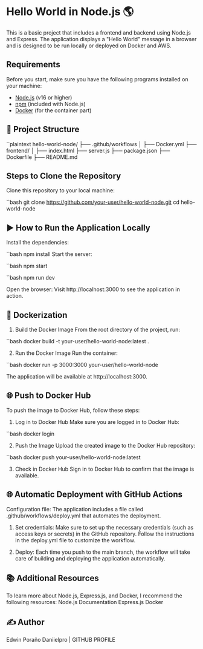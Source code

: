 # Hello World in Node.js 🌎

This is a basic project that includes a frontend and backend using Node.js and Express. The application displays a "Hello World" message in a browser and is designed to be run locally or deployed on Docker and AWS.

## Requirements

Before you start, make sure you have the following programs installed on your machine:
- [Node.js](https://nodejs.org/) (v16 or higher)
- [npm](https://www.npmjs.com/) (included with Node.js)
- [Docker](https://www.docker.com/) (for the container part)

## 📂 Project Structure

``plaintext
hello-world-node/
├── .github/workflows
│ ├── Docker.yml
├── frontend/
│ ├── index.html
├── server.js
├── package.json
├── Dockerfile
├── README.md

## Steps to Clone the Repository

Clone this repository to your local machine:

``bash
git clone https://github.com/your-user/hello-world-node.git
cd hello-world-node

## ▶️ How to Run the Application Locally
Install the dependencies:

``bash
npm install
Start the server:

``bash
npm start

``bash
npm run dev

Open the browser: Visit http://localhost:3000 to see the application in action.

## 🐳 Dockerization

1. Build the Docker Image
From the root directory of the project, run:

``bash
docker build -t your-user/hello-world-node:latest .

2. Run the Docker Image
Run the container:

``bash
docker run -p 3000:3000 your-user/hello-world-node

The application will be available at http://localhost:3000.

## 🌐 Push to Docker Hub

To push the image to Docker Hub, follow these steps:
1. Log in to Docker Hub
Make sure you are logged in to Docker Hub:

``bash
docker login

2. Push the Image
Upload the created image to the Docker Hub repository:

``bash
docker push your-user/hello-world-node:latest

3. Check in Docker Hub
Sign in to Docker Hub to confirm that the image is available.

##  🌐 Automatic Deployment with GitHub Actions
Configuration file: The application includes a file called .github/workflows/deploy.yml that automates the deployment.

1. Set credentials: Make sure to set up the necessary credentials (such as access keys or secrets) in the GitHub repository.
Follow the instructions in the deploy.yml file to customize the workflow.

2. Deploy: Each time you push to the main branch, the workflow will take care of building and deploying the application automatically.

## 📚 Additional Resources
To learn more about Node.js, Express.js, and Docker, I recommend the following resources:
Node.js Documentation
Express.js
Docker

## ✍️ Author
Edwin Poraño
Daniielpro | GITHUB PROFILE